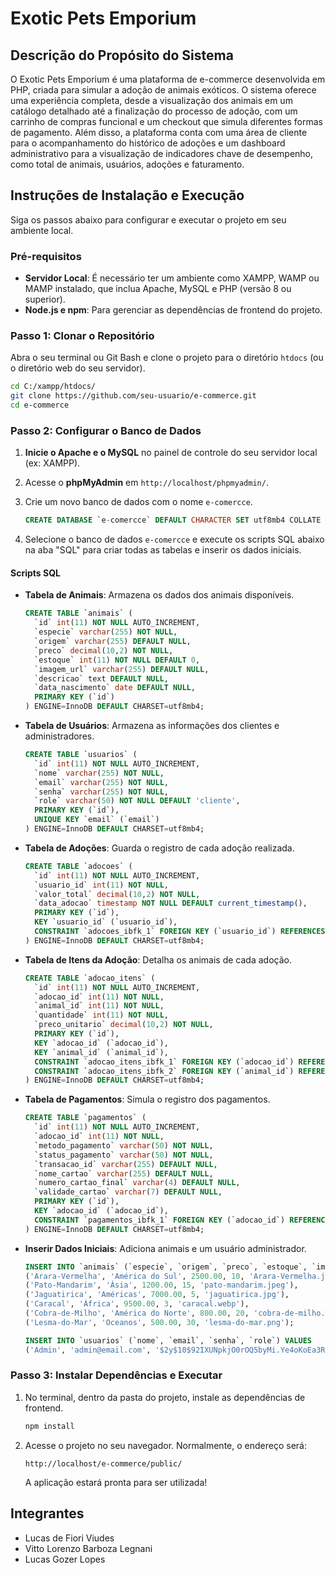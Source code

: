# **Exotic Pets Emporium**

## **Descrição do Propósito do Sistema**

O Exotic Pets Emporium é uma plataforma de e-commerce desenvolvida em PHP, criada para simular a adoção de animais exóticos. O sistema oferece uma experiência completa, desde a visualização dos animais em um catálogo detalhado até a finalização do processo de adoção, com um carrinho de compras funcional e um checkout que simula diferentes formas de pagamento. Além disso, a plataforma conta com uma área de cliente para o acompanhamento do histórico de adoções e um dashboard administrativo para a visualização de indicadores chave de desempenho, como total de animais, usuários, adoções e faturamento.

## **Instruções de Instalação e Execução**

Siga os passos abaixo para configurar e executar o projeto em seu ambiente local.

### **Pré-requisitos**

- **Servidor Local**: É necessário ter um ambiente como XAMPP, WAMP ou MAMP instalado, que inclua Apache, MySQL e PHP (versão 8 ou superior).
- **Node.js e npm**: Para gerenciar as dependências de frontend do projeto.

### **Passo 1: Clonar o Repositório**

Abra o seu terminal ou Git Bash e clone o projeto para o diretório `htdocs` (ou o diretório web do seu servidor).

```bash
cd C:/xampp/htdocs/
git clone https://github.com/seu-usuario/e-commerce.git
cd e-commerce
```

### **Passo 2: Configurar o Banco de Dados**

1.  **Inicie o Apache e o MySQL** no painel de controle do seu servidor local (ex: XAMPP).

2.  Acesse o **phpMyAdmin** em `http://localhost/phpmyadmin/`.

3.  Crie um novo banco de dados com o nome `e-comercce`.

    ```sql
    CREATE DATABASE `e-comercce` DEFAULT CHARACTER SET utf8mb4 COLLATE utf8mb4_general_ci;
    ```

4.  Selecione o banco de dados `e-comercce` e execute os scripts SQL abaixo na aba "SQL" para criar todas as tabelas e inserir os dados iniciais.

#### **Scripts SQL**

- **Tabela de Animais**: Armazena os dados dos animais disponíveis.

  ```sql
  CREATE TABLE `animais` (
    `id` int(11) NOT NULL AUTO_INCREMENT,
    `especie` varchar(255) NOT NULL,
    `origem` varchar(255) DEFAULT NULL,
    `preco` decimal(10,2) NOT NULL,
    `estoque` int(11) NOT NULL DEFAULT 0,
    `imagem_url` varchar(255) DEFAULT NULL,
    `descricao` text DEFAULT NULL,
    `data_nascimento` date DEFAULT NULL,
    PRIMARY KEY (`id`)
  ) ENGINE=InnoDB DEFAULT CHARSET=utf8mb4;
  ```

- **Tabela de Usuários**: Armazena as informações dos clientes e administradores.

  ```sql
  CREATE TABLE `usuarios` (
    `id` int(11) NOT NULL AUTO_INCREMENT,
    `nome` varchar(255) NOT NULL,
    `email` varchar(255) NOT NULL,
    `senha` varchar(255) NOT NULL,
    `role` varchar(50) NOT NULL DEFAULT 'cliente',
    PRIMARY KEY (`id`),
    UNIQUE KEY `email` (`email`)
  ) ENGINE=InnoDB DEFAULT CHARSET=utf8mb4;
  ```

- **Tabela de Adoções**: Guarda o registro de cada adoção realizada.

  ```sql
  CREATE TABLE `adocoes` (
    `id` int(11) NOT NULL AUTO_INCREMENT,
    `usuario_id` int(11) NOT NULL,
    `valor_total` decimal(10,2) NOT NULL,
    `data_adocao` timestamp NOT NULL DEFAULT current_timestamp(),
    PRIMARY KEY (`id`),
    KEY `usuario_id` (`usuario_id`),
    CONSTRAINT `adocoes_ibfk_1` FOREIGN KEY (`usuario_id`) REFERENCES `usuarios` (`id`)
  ) ENGINE=InnoDB DEFAULT CHARSET=utf8mb4;
  ```

- **Tabela de Itens da Adoção**: Detalha os animais de cada adoção.

  ```sql
  CREATE TABLE `adocao_itens` (
    `id` int(11) NOT NULL AUTO_INCREMENT,
    `adocao_id` int(11) NOT NULL,
    `animal_id` int(11) NOT NULL,
    `quantidade` int(11) NOT NULL,
    `preco_unitario` decimal(10,2) NOT NULL,
    PRIMARY KEY (`id`),
    KEY `adocao_id` (`adocao_id`),
    KEY `animal_id` (`animal_id`),
    CONSTRAINT `adocao_itens_ibfk_1` FOREIGN KEY (`adocao_id`) REFERENCES `adocoes` (`id`),
    CONSTRAINT `adocao_itens_ibfk_2` FOREIGN KEY (`animal_id`) REFERENCES `animais` (`id`)
  ) ENGINE=InnoDB DEFAULT CHARSET=utf8mb4;
  ```

- **Tabela de Pagamentos**: Simula o registro dos pagamentos.

  ```sql
  CREATE TABLE `pagamentos` (
    `id` int(11) NOT NULL AUTO_INCREMENT,
    `adocao_id` int(11) NOT NULL,
    `metodo_pagamento` varchar(50) NOT NULL,
    `status_pagamento` varchar(50) NOT NULL,
    `transacao_id` varchar(255) DEFAULT NULL,
    `nome_cartao` varchar(255) DEFAULT NULL,
    `numero_cartao_final` varchar(4) DEFAULT NULL,
    `validade_cartao` varchar(7) DEFAULT NULL,
    PRIMARY KEY (`id`),
    KEY `adocao_id` (`adocao_id`),
    CONSTRAINT `pagamentos_ibfk_1` FOREIGN KEY (`adocao_id`) REFERENCES `adocoes` (`id`)
  ) ENGINE=InnoDB DEFAULT CHARSET=utf8mb4;
  ```

- **Inserir Dados Iniciais**: Adiciona animais e um usuário administrador.

  ```sql
  INSERT INTO `animais` (`especie`, `origem`, `preco`, `estoque`, `imagem_url`) VALUES
  ('Arara-Vermelha', 'América do Sul', 2500.00, 10, 'Arara-Vermelha.jpg'),
  ('Pato-Mandarim', 'Ásia', 1200.00, 15, 'pato-mandarim.jpeg'),
  ('Jaguatirica', 'Américas', 7000.00, 5, 'jaguatirica.jpg'),
  ('Caracal', 'África', 9500.00, 3, 'caracal.webp'),
  ('Cobra-de-Milho', 'América do Norte', 800.00, 20, 'cobra-de-milho.webp'),
  ('Lesma-do-Mar', 'Oceanos', 500.00, 30, 'lesma-do-mar.png');

  INSERT INTO `usuarios` (`nome`, `email`, `senha`, `role`) VALUES
  ('Admin', 'admin@email.com', '$2y$10$92IXUNpkjO0rOQ5byMi.Ye4oKoEa3Ro9llC/.og/at2.uheWG/igi', 'admin');
  ```

### **Passo 3: Instalar Dependências e Executar**

1.  No terminal, dentro da pasta do projeto, instale as dependências de frontend.

    ```bash
    npm install
    ```

2.  Acesse o projeto no seu navegador. Normalmente, o endereço será:

    `http://localhost/e-commerce/public/`

    A aplicação estará pronta para ser utilizada\!

## **Integrantes**

- Lucas de Fiori Viudes
- Vitto Lorenzo Barboza Legnani
- Lucas Gozer Lopes
